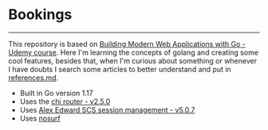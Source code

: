 # Bookings
---

This repository is based on [Building Modern Web Applications with Go - Udemy course](https://www.udemy.com/course/building-modern-web-applications-with-go/). Here I'm learning the concepts of golang and creating some cool features, besides that, when I'm curious about something or whenever I have doubts I search some articles to better understand and put in [references.md](https://github.com/YanAmorelli/Bookings/blob/master/references.md). 

* Built in Go version 1.17
* Uses the [chi router - v2.5.0](https://www.github.com/go-chi/chi)
* Uses [Alex Edward SCS session management -  v5.0.7](https://www.github.com/alexedwards/scs)
* Uses [nosurf](github.com/justinas/nosurf)